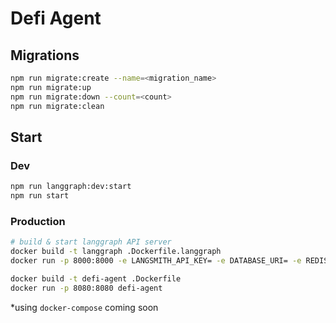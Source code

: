 # Defi Agent

## Migrations

```bash
npm run migrate:create --name=<migration_name>
npm run migrate:up
npm run migrate:down --count=<count>
npm run migrate:clean
```

## Start

### Dev

```bash
npm run langgraph:dev:start
npm run start
```

### Production

```bash
# build & start langgraph API server
docker build -t langgraph .Dockerfile.langgraph
docker run -p 8000:8000 -e LANGSMITH_API_KEY= -e DATABASE_URI= -e REDIS_URI= langgraph

docker build -t defi-agent .Dockerfile
docker run -p 8080:8080 defi-agent
```

\*using `docker-compose` coming soon
